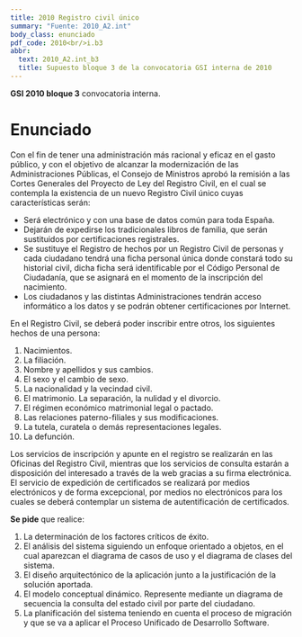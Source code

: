 ```yaml
---
title: 2010 Registro civil único
summary: "Fuente: 2010_A2.int"
body_class: enunciado
pdf_code: 2010<br/>i.b3
abbr:
  text: 2010_A2.int_b3
  title: Supuesto bloque 3 de la convocatoria GSI interna de 2010
---
```


**GSI 2010 bloque 3** convocatoria interna.

# Enunciado

Con el fin de tener una administración más racional y eficaz en el gasto público, y con el objetivo de alcanzar la modernización de las Administraciones Públicas, el Consejo de Ministros aprobó la remisión a las Cortes
Generales del Proyecto de Ley del Registro Civil, en el cual se contempla la existencia de un nuevo Registro
Civil único cuyas características serán:

* Será electrónico y con una base de datos común para toda España.
* Dejarán de expedirse los tradicionales libros de familia, que serán sustituidos por certificaciones
registrales.
* Se sustituye el Registro de hechos por un Registro Civil de personas y cada ciudadano tendrá una
ficha personal única donde constará todo su historial civil, dicha ficha será identificable por el Código
Personal de Ciudadanía, que se asignará en el momento de la inscripción del nacimiento.
* Los ciudadanos y las distintas Administraciones tendrán acceso informático a los datos y se podrán
obtener certificaciones por Internet.

En el Registro Civil, se deberá poder inscribir entre otros, los siguientes hechos de una persona:

1. Nacimientos.
2. La filiación.
3. Nombre y apellidos y sus cambios.
4. El sexo y el cambio de sexo.
5. La nacionalidad y la vecindad civil.
6. El matrimonio. La separación, la nulidad y el divorcio.
7. El régimen económico matrimonial legal o pactado.
8. Las relaciones paterno-filiales y sus modificaciones.
9. La tutela, curatela o demás representaciones legales.
10. La defunción.

Los servicios de inscripción y apunte en el registro se realizarán en las Oficinas del Registro Civil, mientras que los servicios de consulta estarán a disposición del interesado a través de la web gracias a su firma electrónica. El servicio de expedición de certificados se realizará por medios electrónicos y de forma excepcional,
por medios no electrónicos para los cuales se deberá contemplar un sistema de autentificación de certificados.

**Se pide** que realice:

1. La determinación de los factores críticos de éxito.
2. El análisis del sistema siguiendo un enfoque orientado a objetos, en el cual aparezcan el
diagrama de casos de uso y el diagrama de clases del sistema.
3. El diseño arquitectónico de la aplicación junto a la justificación de la solución aportada.
4. El modelo conceptual dinámico. Represente mediante un diagrama de secuencia la consulta del estado
civil por parte del ciudadano.
5. La planificación del sistema teniendo en cuenta el proceso de migración y que se va a aplicar el Proceso Unificado de Desarrollo Software.
